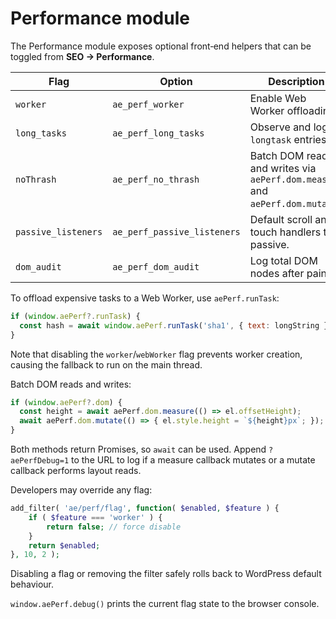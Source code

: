 # Performance module

The Performance module exposes optional front‑end helpers that can be toggled from **SEO → Performance**.

| Flag | Option | Description |
| --- | --- | --- |
| `worker` | `ae_perf_worker` | Enable Web Worker offloading. |
| `long_tasks` | `ae_perf_long_tasks` | Observe and log `longtask` entries. |
| `noThrash` | `ae_perf_no_thrash` | Batch DOM reads and writes via `aePerf.dom.measure` and `aePerf.dom.mutate`. |
| `passive_listeners` | `ae_perf_passive_listeners` | Default scroll and touch handlers to passive. |
| `dom_audit` | `ae_perf_dom_audit` | Log total DOM nodes after paint. |

To offload expensive tasks to a Web Worker, use `aePerf.runTask`:

```js
if (window.aePerf?.runTask) {
  const hash = await window.aePerf.runTask('sha1', { text: longString });
}
```

Note that disabling the `worker`/`webWorker` flag prevents worker creation, causing the fallback to run on the main thread.

Batch DOM reads and writes:

```js
if (window.aePerf?.dom) {
  const height = await aePerf.dom.measure(() => el.offsetHeight);
  await aePerf.dom.mutate(() => { el.style.height = `${height}px`; });
}
```

Both methods return Promises, so `await` can be used. Append `?aePerfDebug=1` to the URL to log if a measure callback mutates or a mutate callback performs layout reads.

Developers may override any flag:

```php
add_filter( 'ae/perf/flag', function( $enabled, $feature ) {
    if ( $feature === 'worker' ) {
        return false; // force disable
    }
    return $enabled;
}, 10, 2 );
```

Disabling a flag or removing the filter safely rolls back to WordPress default behaviour.

`window.aePerf.debug()` prints the current flag state to the browser console.
